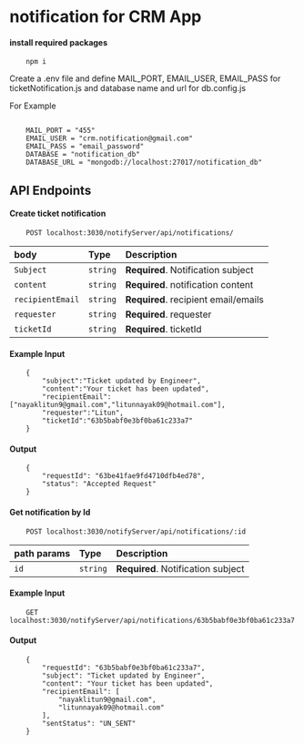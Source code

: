 # notification for CRM App

#### install required packages

```
    npm i
```
Create a .env file and define MAIL_PORT, EMAIL_USER, EMAIL_PASS for ticketNotification.js and database name and url for db.config.js
 
For Example 
```

    MAIL_PORT = "455" 
    EMAIL_USER = "crm.notification@gmail.com"
    EMAIL_PASS = "email_password"
    DATABASE = "notification_db"
    DATABASE_URL = "mongodb://localhost:27017/notification_db"
```

## API Endpoints

#### Create ticket notification

``` http
    POST localhost:3030/notifyServer/api/notifications/
```
| body      | Type     | Description                |
| :-------- | :------- | :------------------------- |
| `Subject`    | `string` | **Required**. Notification subject         |
| `content`  | `string` | **Required**. notification content|
| `recipientEmail`   | `string` | **Required**. recipient email/emails        |
| `requester`| `string` | **Required**. requester     |
| `ticketId`| `string` | **Required**. ticketId   |

#### Example Input
```
    {
        "subject":"Ticket updated by Engineer",
        "content":"Your ticket has been updated",
        "recipientEmail":["nayaklitun9@gmail.com","litunnayak09@hotmail.com"],
        "requester":"Litun",
        "ticketId":"63b5babf0e3bf0ba61c233a7"
    }
```

#### Output

```
    {
        "requestId": "63be41fae9fd4710dfb4ed78",
        "status": "Accepted Request"
    }
```
#### Get notification by Id

``` http
    POST localhost:3030/notifyServer/api/notifications/:id
```
| path params | Type     | Description                |
| :-------- | :------- | :------------------------- |
| `id` | `string` | **Required**. Notification subject|

#### Example Input
```
    GET localhost:3030/notifyServer/api/notifications/63b5babf0e3bf0ba61c233a7
```

#### Output

```
    {
        "requestId": "63b5babf0e3bf0ba61c233a7",
        "subject": "Ticket updated by Engineer",
        "content": "Your ticket has been updated",
        "recipientEmail": [
            "nayaklitun9@gmail.com",
            "litunnayak09@hotmail.com"
        ],
        "sentStatus": "UN_SENT"
    }
```